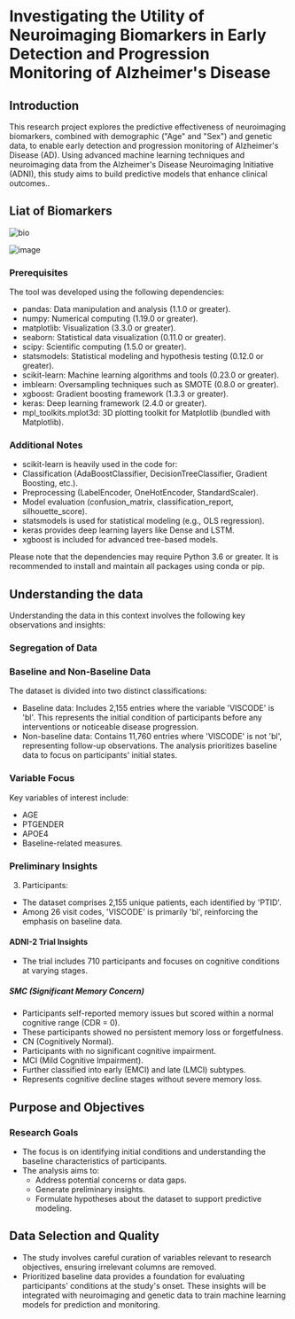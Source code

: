 # Investigating the Utility of Neuroimaging Biomarkers in Early Detection and Progression Monitoring of Alzheimer's Disease
## Introduction
This research project explores the predictive effectiveness of neuroimaging biomarkers, combined with demographic ("Age" and "Sex") and genetic data, to enable early detection and progression monitoring of Alzheimer's Disease (AD). Using advanced machine learning techniques and neuroimaging data from the Alzheimer's Disease Neuroimaging Initiative (ADNI), this study aims to build predictive models that enhance clinical outcomes..

## Liat of Biomarkers
![bio](https://github.com/user-attachments/assets/8326a7da-25d2-4dd9-970c-55c4ccfc8a9f)

![image](https://github.com/user-attachments/assets/c0f99c44-4838-4d62-83ea-c804b9dfc1a7)

### Prerequisites

The tool was developed using the following dependencies:
*	pandas: Data manipulation and analysis (1.1.0 or greater).
*	numpy: Numerical computing (1.19.0 or greater).
*	matplotlib: Visualization (3.3.0 or greater).
*	seaborn: Statistical data visualization (0.11.0 or greater).
*	scipy: Scientific computing (1.5.0 or greater).
*	statsmodels: Statistical modeling and hypothesis testing (0.12.0 or greater).
*	scikit-learn: Machine learning algorithms and tools (0.23.0 or greater).
*	imblearn: Oversampling techniques such as SMOTE (0.8.0 or greater).
*	xgboost: Gradient boosting framework (1.3.3 or greater).
*	keras: Deep learning framework (2.4.0 or greater).
*	mpl_toolkits.mplot3d: 3D plotting toolkit for Matplotlib (bundled with Matplotlib).

### Additional Notes
*	scikit-learn is heavily used in the code for: 
*	Classification (AdaBoostClassifier, DecisionTreeClassifier, Gradient Boosting, etc.).
*	Preprocessing (LabelEncoder, OneHotEncoder, StandardScaler).
*	Model evaluation (confusion_matrix, classification_report, silhouette_score).
*	statsmodels is used for statistical modeling (e.g., OLS regression).
*	keras provides deep learning layers like Dense and LSTM.
*	xgboost is included for advanced tree-based models.

Please note that the dependencies may require Python 3.6 or greater. It is recommended to install and maintain all packages using conda or pip.


## Understanding the data
Understanding the data in this context involves the following key observations and insights:
### Segregation of Data
### Baseline and Non-Baseline Data
The dataset is divided into two distinct classifications: 
*	Baseline data: Includes 2,155 entries where the variable 'VISCODE' is 'bl'. This represents the initial condition of participants before any interventions or noticeable disease 
  progression.
*	Non-baseline data: Contains 11,760 entries where 'VISCODE' is not 'bl', representing follow-up observations.
The analysis prioritizes baseline data to focus on participants' initial states.

### Variable Focus
Key variables of interest include: 
*	AGE
*	PTGENDER
*	APOE4
*	Baseline-related measures.
  
### Preliminary Insights
3.	Participants:
*	The dataset comprises 2,155 unique patients, each identified by 'PTID'.
*	Among 26 visit codes, 'VISCODE' is primarily 'bl', reinforcing the emphasis on baseline data.
#### 	ADNI-2 Trial Insights
*	The trial includes 710 participants and focuses on cognitive conditions at varying stages. 
#####  SMC (Significant Memory Concern) 
*	Participants self-reported memory issues but scored within a normal cognitive range (CDR = 0).
*	These participants showed no persistent memory loss or forgetfulness.
*	CN (Cognitively Normal). 
*	Participants with no significant cognitive impairment.
*	MCI (Mild Cognitive Impairment).
*	Further classified into early (EMCI) and late (LMCI) subtypes.
*	Represents cognitive decline stages without severe memory loss.
  
## Purpose and Objectives
### 	Research Goals
*	The focus is on identifying initial conditions and understanding the baseline characteristics of participants.
*	The analysis aims to: 
    *	Address potential concerns or data gaps.
    *	Generate preliminary insights.
    *	Formulate hypotheses about the dataset to support predictive modeling.
   
## Data Selection and Quality
*	The study involves careful curation of variables relevant to research objectives, ensuring irrelevant columns are removed.
*	Prioritized baseline data provides a foundation for evaluating participants' conditions at the study's onset. These insights will be integrated with neuroimaging and genetic data to 
  train machine learning models for prediction and monitoring.



